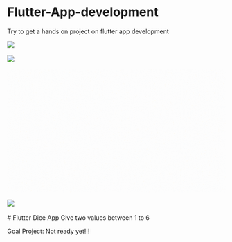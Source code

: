 # Flutter-App-development
Try to get a hands on project on flutter app development
<p>

  <img src="docs/scenebmi.gif"> 
</p>
<p>
  <img src="docs/scenecode1.gif" width="700"> 

</p>
<p>
  <img src="docs/scenexylo.gif"> 


<p>
 <img src="docs/scenexylo2.gif"> 
</p>
# Flutter Dice App
Give two values between 1 to 6


Goal Project: Not ready yet!!!
